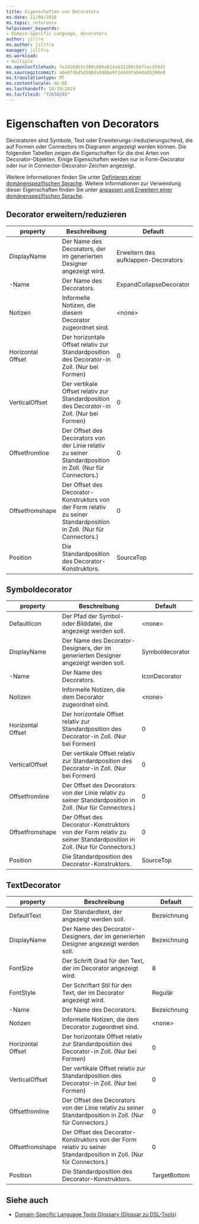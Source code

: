```yaml
---
title: Eigenschaften von Decorators
ms.date: 11/04/2016
ms.topic: reference
helpviewer_keywords:
- Domain-Specific Language, decorators
author: jillre
ms.author: jillfra
manager: jillfra
ms.workload:
- multiple
ms.openlocfilehash: 7e34268b1c360c686a61da631100cb671acd59d1
ms.sourcegitcommit: a8e8f4bd5d508da34bbe9f2d4d9fa94da0539de0
ms.translationtype: MT
ms.contentlocale: de-DE
ms.lasthandoff: 10/19/2019
ms.locfileid: "72658245"
---
```

# <a name="properties-of-decorators"></a>Eigenschaften von Decorators
Decoratoren sind Symbole, Text oder Erweiterungs-/reduzierungschevd, die auf Formen oder Connectors im Diagramm angezeigt werden können. Die folgenden Tabellen zeigen die Eigenschaften für die drei Arten von Decorator-Objekten. Einige Eigenschaften werden nur in Form-Decorator oder nur in Connector-Decorator-Zeichen angezeigt.

 Weitere Informationen finden Sie unter [Definieren einer domänenspezifischen Sprache](../modeling/how-to-define-a-domain-specific-language.md). Weitere Informationen zur Verwendung dieser Eigenschaften finden Sie unter [anpassen und Erweitern einer domänenspezifischen Sprache](../modeling/customizing-and-extending-a-domain-specific-language.md).

## <a name="expandcollapse-decorator"></a>Decorator erweitern/reduzieren

|property|Beschreibung|Default|
|-|-|-|
|DisplayName|Der Name des Decorators, der im generierten Designer angezeigt wird.|Erweitern des aufklappen-Decorators|
|-Name|Der Name des Decorators.|ExpandCollapseDecorator|
|Notizen|Informelle Notizen, die diesem Decorator zugeordnet sind.|\<none>|
|Horizontal Offset|Der horizontale Offset relativ zur Standardposition des Decorator-in Zoll. (Nur bei Formen)|0|
|VerticalOffset|Der vertikale Offset relativ zur Standardposition des Decorator-in Zoll. (Nur bei Formen)|0|
|Offsetfromline|Der Offset des Decorators von der Linie relativ zu seiner Standardposition in Zoll. (Nur für Connectors.)|0|
|Offsetfromshape|Der Offset des Decorator-Konstruktors von der Form relativ zu seiner Standardposition in Zoll. (Nur für Connectors.)|0|
|Position|Die Standardposition des Decorator-Konstruktors.|SourceTop|

## <a name="icon-decorator"></a>Symboldecorator

|property|Beschreibung|Default|
|-|-|-|
|DefaultIcon|Der Pfad der Symbol-oder Bilddatei, die angezeigt werden soll.|\<none>|
|DisplayName|Der Name des Decorator-Designers, der im generierten Designer angezeigt werden soll.|Symboldecorator|
|-Name|Der Name des Decorators.|IconDecorator|
|Notizen|Informelle Notizen, die dem Decorator zugeordnet sind.|\<none>|
|Horizontal Offset|Der horizontale Offset relativ zur Standardposition des Decorator-in Zoll. (Nur bei Formen)|0|
|VerticalOffset|Der vertikale Offset relativ zur Standardposition des Decorator-in Zoll. (Nur bei Formen)|0|
|Offsetfromline|Der Offset des Decorators von der Linie relativ zu seiner Standardposition in Zoll. (Nur für Connectors.)|0|
|Offsetfromshape|Der Offset des Decorator-Konstruktors von der Form relativ zu seiner Standardposition in Zoll. (Nur für Connectors.)|0|
|Position|Die Standardposition des Decorator-Konstruktors.|SourceTop|

## <a name="textdecorator"></a>TextDecorator

|property|Beschreibung|Default|
|-|-|-|
|DefaultText|Der Standardtext, der angezeigt werden soll.|Bezeichnung|
|DisplayName|Der Name des Decorator-Designers, der im generierten Designer angezeigt werden soll.|Bezeichnung|
|FontSize|Der Schrift Grad für den Text, der im Decorator angezeigt wird.|8|
|FontStyle|Der Schriftart Stil für den Text, der im Decorator angezeigt wird.|Regulär|
|-Name|Der Name des Decorators.|Bezeichnung|
|Notizen|Informelle Notizen, die dem Decorator zugeordnet sind.|\<none>|
|Horizontal Offset|Der horizontale Offset relativ zur Standardposition des Decorator-in Zoll. (Nur bei Formen)|0|
|VerticalOffset|Der vertikale Offset relativ zur Standardposition des Decorator-in Zoll. (Nur bei Formen)|0|
|Offsetfromline|Der Offset des Decorators von der Linie relativ zu seiner Standardposition in Zoll. (Nur für Connectors.)|0|
|Offsetfromshape|Der Offset des Decorator-Konstruktors von der Form relativ zu seiner Standardposition in Zoll. (Nur für Connectors.)|0|
|Position|Die Standardposition des Decorator-Konstruktors.|TargetBottom|

## <a name="see-also"></a>Siehe auch

- [Domain-Specific Language Tools Glossary (Glossar zu DSL-Tools)](https://msdn.microsoft.com/ca5e84cb-a315-465c-be24-76aa3df276aa)